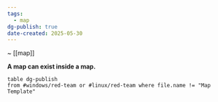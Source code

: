 ```yaml
---
tags:
  - map
dg-publish: true
date-created: 2025-05-30
---
```

~ [[map]]

**A map can exist inside a map.**

```dataview
table dg-publish
from #windows/red-team or #linux/red-team where file.name != "Map Template"
```



